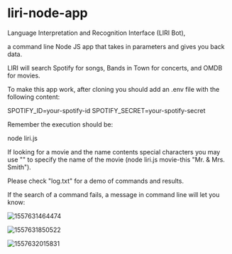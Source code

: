 # liri-node-app
Language Interpretation and Recognition Interface (LIRI Bot),

 a command line Node JS app  that takes in parameters and gives you back data.

LIRI will search Spotify for songs, Bands in Town for concerts, and OMDB for movies.

To make this app work, after cloning you should add an .env file with the following content:

SPOTIFY_ID=your-spotify-id
SPOTIFY_SECRET=your-spotify-secret

Remember the execution should be:

node liri.js  <command>  <search term>

If looking for a movie and the name contents special characters you may use "" to specify the name of the movie (node liri.js movie-this "Mr. & Mrs. Smith").

Please check "log.txt" for a demo of commands and results.

If the search of a command fails, a message in command line will let you know:

![1557631464474](/home/jc/.config/Typora/typora-user-images/1557631464474.png)

![1557631850522](/home/jc/.config/Typora/typora-user-images/1557631850522.png)

![1557632015831](/home/jc/.config/Typora/typora-user-images/1557632015831.png)